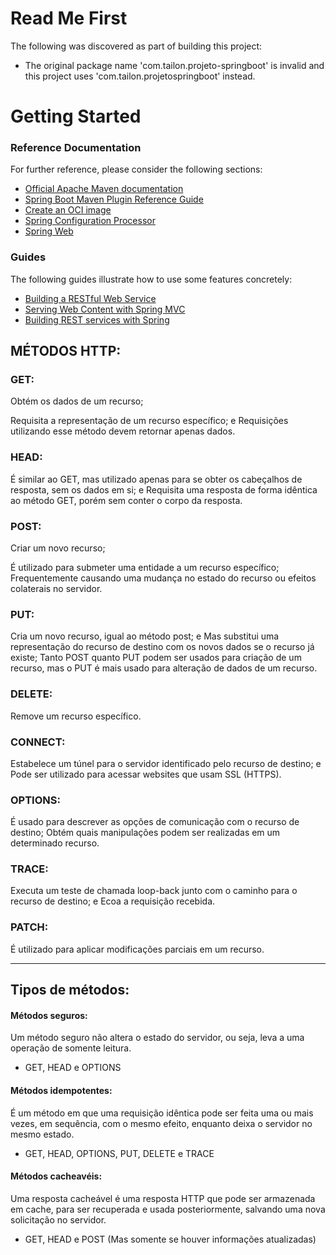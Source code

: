# Read Me First
The following was discovered as part of building this project:

* The original package name 'com.tailon.projeto-springboot' is invalid and this project uses 'com.tailon.projetospringboot' instead.

# Getting Started

### Reference Documentation
For further reference, please consider the following sections:

* [Official Apache Maven documentation](https://maven.apache.org/guides/index.html)
* [Spring Boot Maven Plugin Reference Guide](https://docs.spring.io/spring-boot/docs/2.7.12/maven-plugin/reference/html/)
* [Create an OCI image](https://docs.spring.io/spring-boot/docs/2.7.12/maven-plugin/reference/html/#build-image)
* [Spring Configuration Processor](https://docs.spring.io/spring-boot/docs/2.7.12/reference/htmlsingle/#appendix.configuration-metadata.annotation-processor)
* [Spring Web](https://docs.spring.io/spring-boot/docs/2.7.12/reference/htmlsingle/#web)

### Guides
The following guides illustrate how to use some features concretely:

* [Building a RESTful Web Service](https://spring.io/guides/gs/rest-service/)
* [Serving Web Content with Spring MVC](https://spring.io/guides/gs/serving-web-content/)
* [Building REST services with Spring](https://spring.io/guides/tutorials/rest/)


## MÉTODOS HTTP:

### GET:

Obtém os dados de um recurso;

Requisita a representação de um recurso específico; e
Requisições utilizando esse método devem retornar apenas dados.

### HEAD:

É similar ao GET, mas utilizado apenas para se obter os cabeçalhos de resposta, sem os dados em si; e
Requisita uma resposta de forma idêntica ao método GET, porém sem conter o corpo da resposta.

### POST:

Criar um novo recurso;

É utilizado para submeter uma entidade a um recurso específico;
Frequentemente causando uma mudança no estado do recurso ou efeitos colaterais no servidor.

### PUT:

Cria um novo recurso, igual ao método post; e
Mas substitui uma representação do recurso de destino com os novos dados se o recurso já existe;
Tanto POST quanto PUT podem ser usados para criação de um recurso, mas o PUT é mais usado para alteração de dados de um recurso.

### DELETE:

Remove um recurso específico.

### CONNECT:

Estabelece um túnel para o servidor identificado pelo recurso de destino; e
Pode ser utilizado para acessar websites que usam SSL (HTTPS).

### OPTIONS:

É usado para descrever as opções de comunicação com o recurso de destino;
Obtém quais manipulações podem ser realizadas em um determinado recurso.

### TRACE:

Executa um teste de chamada loop-back junto com o caminho para o recurso de destino; e
Ecoa a requisição recebida.

### PATCH:

É utilizado para aplicar modificações parciais em um recurso.

___
## Tipos de métodos:

#### Métodos seguros:
Um método seguro não altera o estado do servidor, ou seja, leva a uma operação de somente leitura.

- GET, HEAD e OPTIONS

#### Métodos idempotentes:
É um método em que uma requisição idêntica pode ser feita uma ou mais vezes, em sequência, com o mesmo efeito, enquanto deixa o servidor no mesmo estado.

- GET, HEAD, OPTIONS, PUT, DELETE e TRACE

#### Métodos cacheavéis:
Uma resposta cacheável é uma resposta HTTP que pode ser armazenada em cache, para ser recuperada e usada posteriormente, salvando uma nova solicitação no servidor.

- GET, HEAD e POST (Mas somente se houver informações atualizadas)